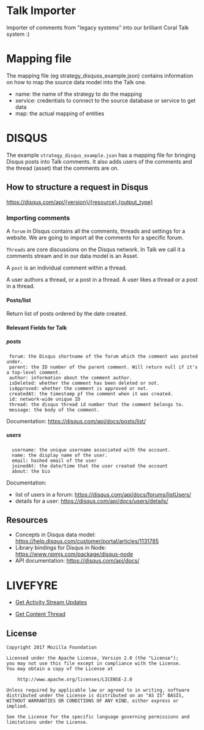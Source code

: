 # Talk Importer

Importer of comments from "legacy systems" into our brilliant Coral Talk system :)

# Mapping file

The mapping file (eg strategy_disquss_example.json) contains information on how to map the source data model into the Talk one. 

* name: the name of the strategy to do the mapping
* service: credentials to connect to the source database or service to get data
* map: the actual mapping of entities

# DISQUS 

The example `strategy_disqus_example.json` has a mapping file for bringing Disqus posts into Talk comments. It also adds users of the comments and the thread (asset) that the comments are on.


## How to structure a request in Disqus

https://disqus.com/api/{version}/{resource}.{output_type}

### Importing comments

A `forum` in Disqus contains all the comments, threads and settings for a website. We are going to import all the comments for a specific forum.

`Threads` are core discussions on the Disqus network. In Talk we call it a comments stream and in our data model is an Asset.

A `post` is an individual comment within a thread.

A user authors a thread, or a post in a thread.
A user likes a thread or a post in a thread.

#### Posts/list

Return list of posts ordered by the date created.

#### Relevant Fields for Talk

##### posts

```
 forum: the Disqus shortname of the forum which the comment was posted under.
 parent: the ID number of the parent comment. Will return null if it's a top-level comment.
 author: information about the comment author.
 isDeleted: whether the comment has been deleted or not.
 isApproved: whether the comment is approved or not.
 createdAt: the timestamp pf the comment when it was created.
 id: network-wide unique ID
 thread: the disqus thread id number that the comment belongs to.
 message: the body of the comment.
```

Documentation: https://disqus.com/api/docs/posts/list/


##### users

```
  username: the unique username associated with the account.
  name: the display name of the user.
  email: hashed email of the user
  joinedAt: the date/time that the user created the account
  about: the bio
```

Documentation:
* list of users in a forum: https://disqus.com/api/docs/forums/listUsers/
* details for a user: https://disqus.com/api/docs/users/details/

## Resources

* Concepts in Disqus data model: https://help.disqus.com/customer/portal/articles/1131785
* Library bindings for Disqus in Node: https://www.npmjs.com/package/disqus-node
* API documentation: https://disqus.com/api/docs/

# LIVEFYRE

* [Get Activity Stream Updates](https://api.livefyre.com/docs/apis/by-category/integration#operation=urn:livefyre:apis:boostrap:operations:api:v3.1:activity:method=get)

* [Get Content Thread](https://api.livefyre.com/docs/apis/by-category/collection-content#operation=urn:livefyre:apis:bootstrap:operations:api:v3.0:content:thread:method=get)

## License

    Copyright 2017 Mozilla Foundation

    Licensed under the Apache License, Version 2.0 (the "License");
    you may not use this file except in compliance with the License.
    You may obtain a copy of the License at

        http://www.apache.org/licenses/LICENSE-2.0

    Unless required by applicable law or agreed to in writing, software distributed under the License is distributed on an "AS IS" BASIS, WITHOUT WARRANTIES OR CONDITIONS OF ANY KIND, either express or implied.

    See the License for the specific language governing permissions and limitations under the License.